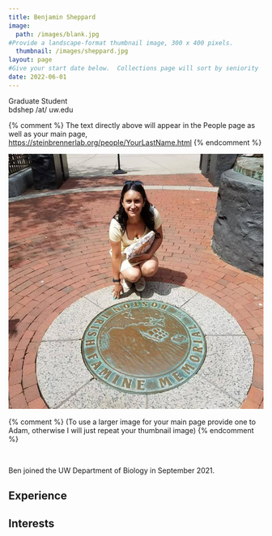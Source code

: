 ```yaml
---
title: Benjamin Sheppard
image: 
  path: /images/blank.jpg
#Provide a landscape-format thumbnail image, 300 x 400 pixels.
  thumbnail: /images/sheppard.jpg
layout: page
#Give your start date below.  Collections page will sort by seniority
date: 2022-06-01
---
```


Graduate Student <br>
bdshep /at/ uw.edu <br>

{% comment %}
The text directly above will appear in the People page as well as your main page, https://steinbrennerlab.org/people/YourLastName.html
{% endcomment %}


<img src="/images/guayazan.jpg" class="align-left" alt="">

{% comment %}
(To use a larger image for your main page provide one to Adam, otherwise I will just repeat your thumbnail image)
{% endcomment %}


<BR CLEAR="left">

Ben joined the UW Department of Biology in September 2021.

## Experience

## Interests
